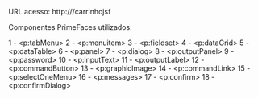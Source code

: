 URL acesso: http://<server>/carrinhojsf

Componentes PrimeFaces utilizados:

1 - <p:tabMenu>
2 - <p:menuitem>
3 - <p:fieldset>
4 - <p:dataGrid>
5 - <p:dataTable>
6 - <p:panel>
7 - <p:dialog>
8 - <p:outputPanel>
9 - <p:password>
10 - <p:inputText> 
11 - <p:outputLabel>
12 - <p:commandButton>
13 - <p:graphicImage>
14 - <p:commandLink>
15 - <p:selectOneMenu>
16 - <p:messages> 
17 - <p:confirm>
18 - <p:confirmDialog>